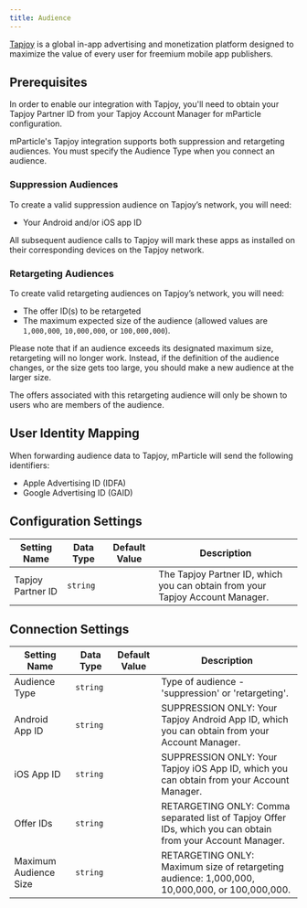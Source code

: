 ```yaml
---
title: Audience
---
```


[Tapjoy](https://home.tapjoy.com) is a global in-app advertising and monetization platform designed to maximize the value of every user for freemium mobile app publishers.

## Prerequisites 

In order to enable our integration with Tapjoy, you'll need to obtain your Tapjoy Partner ID from your Tapjoy Account Manager for mParticle configuration. 

mParticle's Tapjoy integration supports both suppression and retargeting audiences. You must specify the Audience Type when you connect an audience.

### Suppression Audiences

To create a valid suppression audience on Tapjoy’s network, you will need:

* Your Android and/or iOS app ID

All subsequent audience calls to Tapjoy will mark these apps as installed on their corresponding devices on the Tapjoy network.

### Retargeting Audiences

To create valid retargeting audiences on Tapjoy’s network, you will need:

* The offer ID(s) to be retargeted
* The maximum expected size of the audience (allowed values are `1,000,000`, `10,000,000`, or `100,000,000`).

Please note that if an audience exceeds its designated maximum size, retargeting will no longer work. Instead, if the definition of the audience changes, or the size gets too large, you should make a new audience at the larger size.

The offers associated with this retargeting audience will only be shown to users who are members of the audience.

## User Identity Mapping

When forwarding audience data to Tapjoy, mParticle will send the following identifiers:

* Apple Advertising ID (IDFA)
* Google Advertising ID (GAID)

## Configuration Settings

Setting Name | Data Type | Default Value | Description  
|---|---|---|---
Tapjoy Partner ID |`string` | | The Tapjoy Partner ID, which you can obtain from your Tapjoy Account Manager.

## Connection Settings

Setting Name | Data Type | Default Value | Description  
|---|---|---|---
Audience Type | `string` | |  Type of audience - 'suppression' or 'retargeting'.
Android App ID |`string` | | SUPPRESSION ONLY: Your Tapjoy Android App ID, which you can obtain from your Account Manager.
iOS App ID |`string` | | SUPPRESSION ONLY: Your Tapjoy iOS App ID, which you can obtain from your Account Manager.
Offer IDs | `string` | | RETARGETING ONLY: Comma separated list of Tapjoy Offer IDs, which you can obtain from your Account Manager.
Maximum Audience Size | `string` | | RETARGETING ONLY: Maximum size of retargeting audience: 1,000,000, 10,000,000, or 100,000,000.
